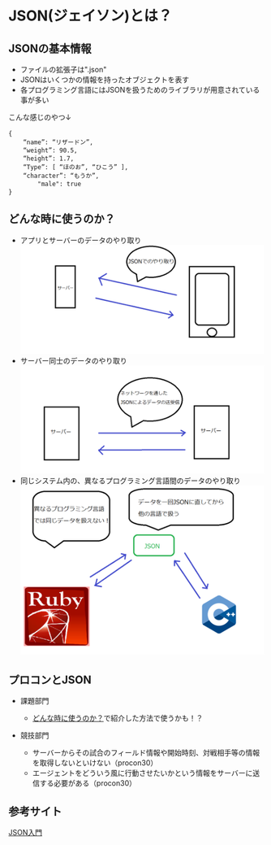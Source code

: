 # JSON(ジェイソン)とは？
## JSONの基本情報
- ファイルの拡張子は".json"
- JSONはいくつかの情報を持ったオブジェクトを表す
- 各プログラミング言語にはJSONを扱うためのライブラリが用意されている事が多い

こんな感じのやつ↓
```
{
	“name”: “リザードン”,
	“weight”: 90.5,
	“height”: 1.7,
	“Type”: [ “ほのお”, “ひこう” ],
	“character”: “もうか”,
        "male": true
}
```

## どんな時に使うのか？
- アプリとサーバーのデータのやり取り<img src="ServerAndClient.png">
- サーバー同士のデータのやり取り<img src="ServerAndServer.png">
- 同じシステム内の、異なるプログラミング言語間のデータのやり取り<img src="BetweenLanguages.png">

## プロコンとJSON
- 課題部門
  - [どんな時に使うのか？](##どんな時に使うのか？)で紹介した方法で使うかも！？

- 競技部門
  - サーバーからその試合のフィールド情報や開始時刻、対戦相手等の情報を取得しないといけない（procon30）
  - エージェントをどういう風に行動させたいかという情報をサーバーに送信する必要がある（procon30）

## 参考サイト
  [JSON入門](http://www.tohoho-web.com/ex/json.html)
